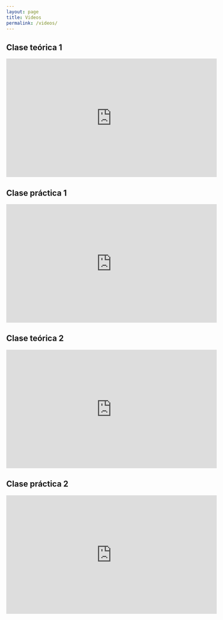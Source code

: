 ```yaml
---
layout: page
title: Videos
permalink: /videos/
---
```


## Clase teórica 1
<iframe width="560" height="315" src="https://www.youtube.com/embed/zacnlQqEqX4?start=562" frameborder="0" allow="accelerometer; autoplay; clipboard-write; encrypted-media; gyroscope; picture-in-picture" allowfullscreen></iframe>

## Clase práctica 1
<iframe width="560" height="315" src="https://www.youtube.com/embed/4ktA7wf9CIY" frameborder="0" allow="accelerometer; autoplay; clipboard-write; encrypted-media; gyroscope; picture-in-picture" allowfullscreen></iframe>

## Clase teórica 2
<iframe width="560" height="315" src="https://www.youtube.com/embed/6rlc3pvw_lY" frameborder="0" allow="accelerometer; autoplay; clipboard-write; encrypted-media; gyroscope; picture-in-picture" allowfullscreen></iframe>

## Clase práctica 2
<iframe width="560" height="315" src="https://www.youtube.com/embed/JwgoTwlJeFQ" frameborder="0" allow="accelerometer; autoplay; clipboard-write; encrypted-media; gyroscope; picture-in-picture" allowfullscreen></iframe>
